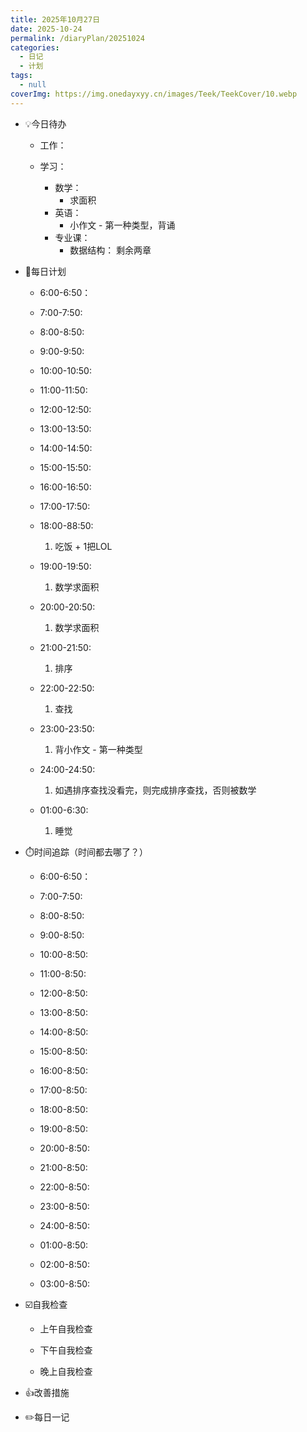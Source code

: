 ```yaml
---
title: 2025年10月27日
date: 2025-10-24
permalink: /diaryPlan/20251024
categories:
  - 日记
  - 计划
tags:
  - null
coverImg: https://img.onedayxyy.cn/images/Teek/TeekCover/10.webp
---
```


- 💡今日待办

  - 工作：

  - 学习：
  
    - 数学：
      - 求面积
    - 英语：
      - 小作文 - 第一种类型，背诵
    - 专业课：
      - 数据结构： 剩余两章

- 📝每日计划
  - 6:00-6:50：

  - 7:00-7:50:

  - 8:00-8:50:

  - 9:00-9:50:

  - 10:00-10:50:

  - 11:00-11:50:

  - 12:00-12:50:

  - 13:00-13:50:

  - 14:00-14:50:

  - 15:00-15:50:

  - 16:00-16:50:

  - 17:00-17:50:

  - 18:00-88:50:
    1. 吃饭 + 1把LOL

  - 19:00-19:50:
    1. 数学求面积

  - 20:00-20:50:
    1. 数学求面积

  - 21:00-21:50:
    1. 排序

  - 22:00-22:50:
    1. 查找

  - 23:00-23:50:
    1. 背小作文 - 第一种类型

  - 24:00-24:50:
    1. 如遇排序查找没看完，则完成排序查找，否则被数学

  - 01:00-6:30:
    1. 睡觉

- ⏱️时间追踪（时间都去哪了？）

  - 6:00-6:50：

  - 7:00-7:50:

  - 8:00-8:50:

  - 9:00-8:50:

  - 10:00-8:50:

  - 11:00-8:50:

  - 12:00-8:50:

  - 13:00-8:50:

  - 14:00-8:50:

  - 15:00-8:50:

  - 16:00-8:50:

  - 17:00-8:50:

  - 18:00-8:50:

  - 19:00-8:50:

  - 20:00-8:50:

  - 21:00-8:50:

  - 22:00-8:50:

  - 23:00-8:50:

  - 24:00-8:50:

  - 01:00-8:50:

  - 02:00-8:50:

  - 03:00-8:50:

- ☑️自我检查

  - 上午自我检查

  - 下午自我检查

  - 晚上自我检查

- 👍改善措施

- ✏️每日一记